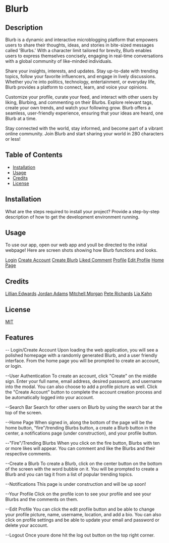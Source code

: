 # Blurb

## Description

Blurb is a dynamic and interactive microblogging platform that empowers users to share their thoughts, ideas, and stories in bite-sized messages called 'Blurbs.' With a character limit tailored for brevity, Blurb enables users to express themselves concisely, engaging in real-time conversations with a global community of like-minded individuals.

Share your insights, interests, and updates. Stay up-to-date with trending topics, follow your favorite influencers, and engage in lively discussions. Whether you're into politics, technology, entertainment, or everyday life, Blurb provides a platform to connect, learn, and voice your opinions.

Customize your profile, curate your feed, and interact with other users by liking, Blurbing, and commenting on their Blurbs. Explore relevant tags, create your own trends, and watch your following grow. Blurb offers a seamless, user-friendly experience, ensuring that your ideas are heard, one Blurb at a time.

Stay connected with the world, stay informed, and become part of a vibrant online community. Join Blurb and start sharing your world in 280 characters or less!

## Table of Contents

- [Installation](#installation)
- [Usage](#usage)
- [Credits](#credits)
- [License](#license)

## Installation

What are the steps required to install your project? Provide a step-by-step description of how to get the development environment running.

## Usage

To use our app, open our web app and youll be directed to the initial webpage! Here are screen shots showing how Blurb functions and looks.

[Login](./assets/images/login.png)
[Create Account](./assets/images/createAccount.png)
[Create Blurb](./assets/images/createBlurb.png)
[Liked Comment](./assets/images/likedComment.png)
[Profile](./assets/images/profile.png)
[Edit Profile](./assets/images/editProfile)
[Home Page](./assets/images/homePage.png)

## Credits

[Lillian Edwards](https://github.com/lillianedwards)
[Jordan Adams](https://github.com/JMADA257)
[Mitchell Morgan](https://github.com/M1TCH3llM)
[Pete Richards](https://github.com/PRich57)
[Lia Kahn](https://github.com/ljkahn)

## License

[MIT](https://opensource.org/license/mit/)

## Features

-- Login/Create Account
Upon loading the web application, you will see a polished homepage with a randomly generated Blurb, and a user friendly interface. From the home page you will be prompted to create an account, or login.

--User Authentication
To create an account, click "Create" on the middle sign.
Enter your full name, email address, desired password, and username into the modal. You can also choose to add a profile picture as well.
Click the "Create Account" button to complete the account creation process and be automatically logged into your account.

--Search Bar
Search for other users on Blurb by using the search bar at the top of the screen.

--Home Page
When signed in, along the bottom of the page will be the home button, "fire"/trending Blurbs button, a create a Blurb button in the center, a notifications page (under construction), and your profile button.

--"Fire"/Trending Blurbs
When you click on the fire button, Blurbs with ten or more likes will appear. You can comment and like the Blurbs and their respective comments.

--Create a Blurb
To create a Blurb, click on the center button on the bottom of the screen with the word bubble on it. You will be prompted to create a Blurb and you can tag it from a list of popular trending topics.

--Notifications
This page is under construction and will be up soon!

--Your Profile
Click on the profile icon to see your profile and see your Blurbs and the comments on them.

--Edit Profile
You can click the edit profile button and be able to change your profile picture, name, username, location, and add a bio. You can also click on profile settings and be able to update your email and password or delete your account.

--Logout
Once youre done hit the log out button on the top right corner.
